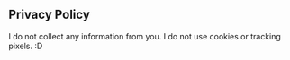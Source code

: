 ## Privacy Policy

I do not collect any information from you. I do not use cookies or tracking pixels. :D